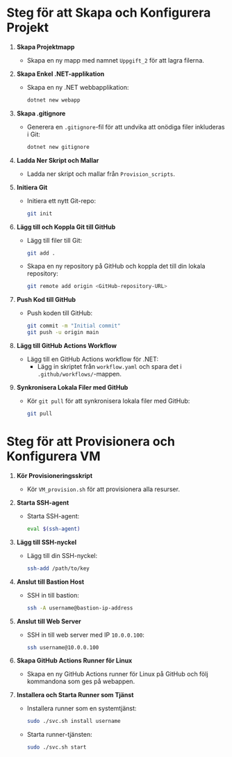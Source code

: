 # Steg för att Skapa och Konfigurera Projekt

1. **Skapa Projektmapp**
   - Skapa en ny mapp med namnet `Uppgift_2` för att lagra filerna.

2. **Skapa Enkel .NET-applikation**
   - Skapa en ny .NET webbapplikation:
     ```bash
     dotnet new webapp
     ```

3. **Skapa .gitignore**
   - Generera en `.gitignore`-fil för att undvika att onödiga filer inkluderas i Git:
     ```bash
     dotnet new gitignore
     ```

4. **Ladda Ner Skript och Mallar**
   - Ladda ner skript och mallar från `Provision_scripts`.

5. **Initiera Git**
   - Initiera ett nytt Git-repo:
     ```bash
     git init
     ```

6. **Lägg till och Koppla Git till GitHub**
   - Lägg till filer till Git:
     ```bash
     git add .
     ```
   - Skapa en ny repository på GitHub och koppla det till din lokala repository:
     ```bash
     git remote add origin <GitHub-repository-URL>
     ```

7. **Push Kod till GitHub**
   - Push koden till GitHub:
     ```bash
     git commit -m "Initial commit"
     git push -u origin main
     ```

8. **Lägg till GitHub Actions Workflow**
   - Lägg till en GitHub Actions workflow för .NET:
     - Lägg in skriptet från `workflow.yaml` och spara det i `.github/workflows/`-mappen.

9. **Synkronisera Lokala Filer med GitHub**
   - Kör `git pull` för att synkronisera lokala filer med GitHub:
     ```bash
     git pull
     ```

# Steg för att Provisionera och Konfigurera VM

1. **Kör Provisioneringsskript**
   - Kör `VM_provision.sh` för att provisionera alla resurser.

2. **Starta SSH-agent**
   - Starta SSH-agent:
     ```bash
     eval $(ssh-agent)
     ```

3. **Lägg till SSH-nyckel**
   - Lägg till din SSH-nyckel:
     ```bash
     ssh-add /path/to/key
     ```

4. **Anslut till Bastion Host**
   - SSH in till bastion:
     ```bash
     ssh -A username@bastion-ip-address
     ```

5. **Anslut till Web Server**
   - SSH in till web server med IP `10.0.0.100`:
     ```bash
     ssh username@10.0.0.100
     ```

6. **Skapa GitHub Actions Runner för Linux**
   - Skapa en ny GitHub Actions runner för Linux på GitHub och följ kommandona som ges på webappen.

7. **Installera och Starta Runner som Tjänst**
   - Installera runner som en systemtjänst:
     ```bash
     sudo ./svc.sh install username
     ```
   - Starta runner-tjänsten:
     ```bash
     sudo ./svc.sh start
     ```
